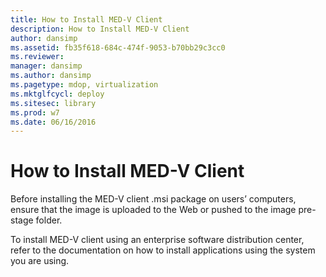 ```yaml
---
title: How to Install MED-V Client
description: How to Install MED-V Client
author: dansimp
ms.assetid: fb35f618-684c-474f-9053-b70bb29c3cc0
ms.reviewer: 
manager: dansimp
ms.author: dansimp
ms.pagetype: mdop, virtualization
ms.mktglfcycl: deploy
ms.sitesec: library
ms.prod: w7
ms.date: 06/16/2016
---
```



# How to Install MED-V Client


Before installing the MED-V client .msi package on users’ computers, ensure that the image is uploaded to the Web or pushed to the image pre-stage folder.

To install MED-V client using an enterprise software distribution center, refer to the documentation on how to install applications using the system you are using.

 

 





